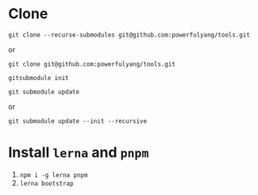 
# Clone

`git clone --recurse-submodules git@github.com:powerfulyang/tools.git`

or

`git clone git@github.com:powerfulyang/tools.git`

`gitsubmodule init`

`git submodule update`

or

`git submodule update --init --recursive`


# Install `lerna` and `pnpm`

1. `npm i -g lerna pnpm`
2. `lerna bootstrap`

